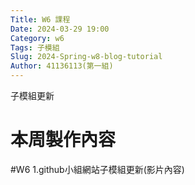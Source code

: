 ```yaml
---
Title: W6 課程
Date: 2024-03-29 19:00
Category: w6
Tags: 子模組
Slug: 2024-Spring-w8-blog-tutorial
Author: 41136113(第一組)
---
```


子模組更新

<!-- PELICAN_END_SUMMARY -->

# 本周製作內容
#W6
1.github小組網站子模組更新(影片內容)






